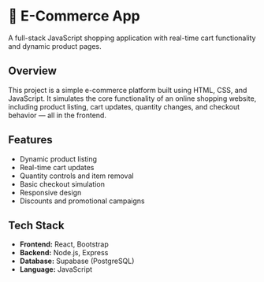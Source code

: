 # 🛒 E-Commerce App

A full-stack JavaScript shopping application with real-time cart functionality and dynamic product pages.

## Overview

This project is a simple e-commerce platform built using HTML, CSS, and JavaScript. It simulates the core functionality of an online shopping website, including product listing, cart updates, quantity changes, and checkout behavior — all in the frontend.

## Features

- Dynamic product listing
- Real-time cart updates
- Quantity controls and item removal
- Basic checkout simulation
- Responsive design
- Discounts and promotional campaigns

## Tech Stack

- **Frontend:** React, Bootstrap  
- **Backend:** Node.js, Express  
- **Database:** Supabase (PostgreSQL)  
- **Language:** JavaScript



